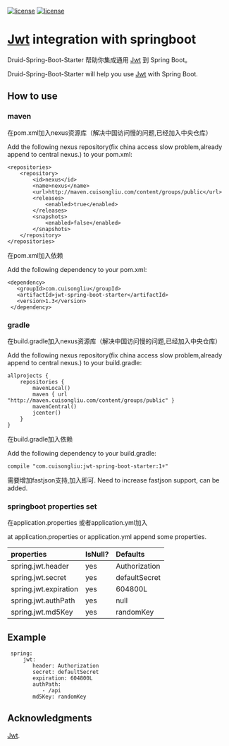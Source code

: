 [![license](https://img.shields.io/badge/gradle-4.6-brightgreen.svg)](https://gradle.org)
[![license](https://img.shields.io/github/license/mashape/apistatus.svg)](https://opensource.org/licenses/mit-license.php)

#  [Jwt](https://github.com/jwtk/jjwt)  integration  with springboot

Druid-Spring-Boot-Starter 帮助你集成通用 [Jwt](https://github.com/jwtk/jjwt) 到 Spring Boot。

Druid-Spring-Boot-Starter will help you use [Jwt](https://github.com/jwtk/jjwt) with Spring Boot.

## How to use

### maven

在pom.xml加入nexus资源库（解决中国访问慢的问题,已经加入中央仓库）

Add the following nexus repository(fix china access slow problem,already append to central nexus.)  to your pom.xml:

    <repositories>
        <repository>
            <id>nexus</id>
            <name>nexus</name>
            <url>http://maven.cuisongliu.com/content/groups/public</url>
            <releases>
                <enabled>true</enabled>
            </releases>
            <snapshots>
                <enabled>false</enabled>
            </snapshots>
        </repository>
    </repositories>

在pom.xml加入依赖

Add the following dependency to your pom.xml:
    
    <dependency>
       <groupId>com.cuisongliu</groupId>
       <artifactId>jwt-spring-boot-starter</artifactId>
       <version>1.3</version>
     </dependency>

### gradle

在build.gradle加入nexus资源库（解决中国访问慢的问题,已经加入中央仓库）

Add the following nexus repository(fix china access slow problem,already append to central nexus.)  to your build.gradle:

    allprojects {
        repositories {
            mavenLocal()
            maven { url "http://maven.cuisongliu.com/content/groups/public" }
            mavenCentral()
            jcenter()
        }
    }
    
在build.gradle加入依赖

Add the following dependency to your build.gradle:
    
    compile "com.cuisongliu:jwt-spring-boot-starter:1+"

需要增加fastjson支持,加入即可.
Need to increase fastjson support, can be added.
    
### springboot properties set

在application.properties 或者application.yml加入 

at  application.properties or application.yml append some properties.

| properties | IsNull? | Defaults |
| :------|:------|:------|
|spring.jwt.header|yes|Authorization|
|spring.jwt.secret|yes|defaultSecret|
|spring.jwt.expiration|yes|604800L|
|spring.jwt.authPath|yes|null|
|spring.jwt.md5Key|yes|randomKey|


## Example


     spring:
         jwt:
            header: Authorization
            secret: defaultSecret
            expiration: 604800L
            authPath:
               - /api
            md5Key: randomKey
            

## Acknowledgments

 [Jwt](https://github.com/jwtk/jjwt).